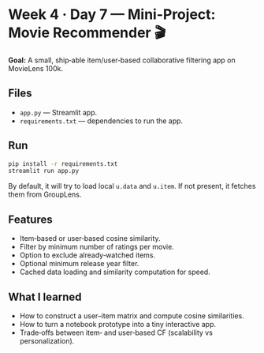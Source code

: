 
# Week 4 · Day 7 — Mini-Project: Movie Recommender 🎬

**Goal:** A small, ship‑able item/user‑based collaborative filtering app on MovieLens 100k.

## Files
- `app.py` — Streamlit app.
- `requirements.txt` — dependencies to run the app.

## Run
```bash
pip install -r requirements.txt
streamlit run app.py
```
By default, it will try to load local `u.data` and `u.item`. If not present, it fetches them from GroupLens.

## Features
- Item‑based or user‑based cosine similarity.
- Filter by minimum number of ratings per movie.
- Option to exclude already‑watched items.
- Optional minimum release year filter.
- Cached data loading and similarity computation for speed.

## What I learned
- How to construct a user–item matrix and compute cosine similarities.
- How to turn a notebook prototype into a tiny interactive app.
- Trade‑offs between item‑ and user‑based CF (scalability vs personalization).
